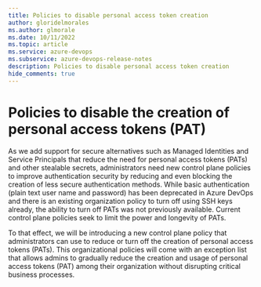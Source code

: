 ```yaml
---
title: Policies to disable personal access token creation
author: gloridelmorales
ms.author: glmorale
ms.date: 10/11/2022
ms.topic: article
ms.service: azure-devops
ms.subservice: azure-devops-release-notes
description: Policies to disable personal access token creation
hide_comments: true
---
```


# Policies to disable the creation of personal access tokens (PAT)

As we add support for secure alternatives such as Managed Identities and Service Principals that reduce the need for personal access tokens (PATs) and other stealable secrets, administrators need new control plane policies to improve authentication security by reducing and even blocking the creation of less secure authentication methods. While basic authentication (plain text user name and password) has been deprecated in Azure DevOps and there is an existing organization policy to turn off using SSH keys already, the ability to turn off PATs was not previously available. Current control plane policies seek to limit the power and longevity of PATs.

To that effect, we will be introducing a new control plane policy that administrators can use to reduce or turn off the creation of personal access tokens (PATs). This organizational policies will come with an exception list that allows admins to gradually reduce the creation and usage of personal access tokens (PAT) among their organization without disrupting critical business processes.